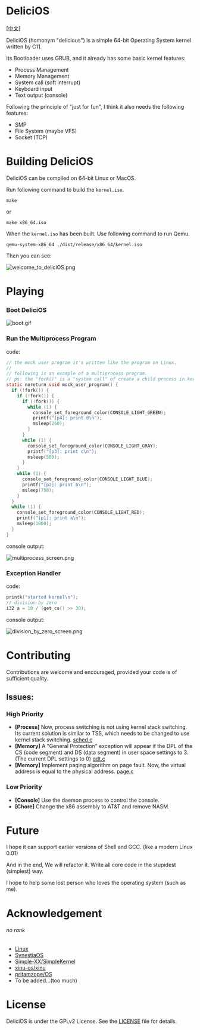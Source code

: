 # DeliciOS

[[中文]](./README.zh.md)

DeliciOS (homonym "delicious") is a simple 64-bit Operating System kernel written by C11.

Its Bootloader uses GRUB, and it already has some basic kernel features:

- Process Management
- Memory Management
- System call (soft interrupt)
- Keyboard input
- Text output (console)

Following the principle of "just for fun", I think it also needs the following features:

- SMP
- File System (maybe VFS)
- Socket (TCP)

# Building DeliciOS

DeliciOS can be compiled on 64-bit Linux or MacOS.

Run following command to build the `kernel.iso`.

```shell
make
```

or

```shell
make x86_64.iso
```

When the `kernel.iso` has been built. Use following command to run Qemu.

```shell
qemu-system-x86_64 ./dist/release/x86_64/kernel.iso
```

Then you can see:

![welcome_to_deliciOS.png](./Documentation/resources/welcome_to_deliciOS.png)

# Playing

### Boot DeliciOS

![boot.gif](./Documentation/resources/boot.gif)

### Run the Multiprocess Program

code:

```c
// the mock user program it's written like the program on Linux.
//
// following is an example of a multiprocess program.
// ps: the "fork()" is a "system call" of create a child process in kernel.
static noreturn void mock_user_program() {
  if (!fork()) {
    if (!fork()) {
      if (!fork()) {
        while (1) {
          console_set_foreground_color(CONSOLE_LIGHT_GREEN);
          printf("[p4]: print d\n");
          msleep(250);
        }
      }
      while (1) {
        console_set_foreground_color(CONSOLE_LIGHT_GRAY);
        printf("[p3]: print c\n");
        msleep(500);
      }
    }
    while (1) {
      console_set_foreground_color(CONSOLE_LIGHT_BLUE);
      printf("[p2]: print b\n");
      msleep(750);
    }
  }
  while (1) {
    console_set_foreground_color(CONSOLE_LIGHT_RED);
    printf("[p1]: print a\n");
    msleep(1000);
  }
}
```

console output:

![multiprocess_screen.png](./Documentation/resources/multiprocess_screen.png)

### Exception Handler

code:

```c
printk("started kernel\n");
// division by zero
i32 a = 10 / (get_cs() >> 30);
```

console output:

![division_by_zero_screen.png](./Documentation/resources/division_by_zero_screen.png)

# Contributing

Contributions are welcome and encouraged, provided your code is of sufficient quality.

## Issues:

### High Priority

- **[Process]** Now, process switching is not using kernel stack switching.
  Its current solution is similar to TSS, which needs to be changed to use kernel stack switching. [sched.c](./src/kernel/sched.c)
- **[Memory]** A "General Protection" exception will appear if the DPL of the CS (code segment) and DS (data segment)
  in user space settings to 3. (The current DPL settings to 0) [gdt.c](./src/arch/x86_64/gdt.c)
- **[Memory]** Implement paging algorithm on page fault. 
  Now, the virtual address is equal to the physical address. [page.c](./src/mm/page.c)

### Low Priority

- **[Console]** Use the daemon process to control the console.
- **[Chore]** Change the x86 assembly to AT&T and remove NASM.

# Future

I hope it can support earlier versions of Shell and GCC. (like a modern Linux 0.01)

And in the end, We will refactor it. Write all core code in the stupidest (simplest) way.

I hope to help some lost person who loves the operating system (such as me).

# Acknowledgement

###### no rank

- [Linux](https://github.com/torvalds/linux)
- [SynestiaOS](https://github.com/SynestiaOS/SynestiaOS)
- [Simple-XX/SimpleKernel](https://github.com/Simple-XX/SimpleKernel)
- [xinu-os/xinu](https://github.com/xinu-os/xinu)
- [pritamzope/OS](https://github.com/pritamzope/OS)
- To be added...(too much)

# License

DeliciOS is under the GPLv2 License. See the [LICENSE](./LICENSE) file for details.
